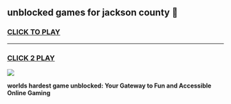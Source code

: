 
## unblocked games for jackson county 👋
<h3>
<a href="https://premium.freeplayer.one?title=unblocked_games_for_jackson_county&ref=13F">CLICK TO PLAY</a></h3>
<hr>

<h3>
<a href="https://premium.freeplayer.one?title=unblocked_games_for_jackson_county&ref=13F">CLICK 2 PLAY</a>
  
</h3>

<a href="https://premium.freeplayer.one?title=unblocked_games_for_jackson_county&ref=12F/"><img src="https://clearcache.store/games.png"></a>


**worlds hardest game unblocked: Your Gateway to Fun and Accessible Online Gaming**
